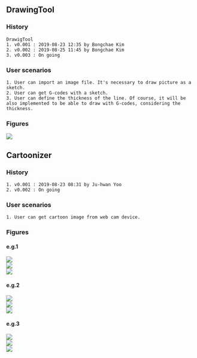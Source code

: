 ## DrawingTool
  ### History
    DrawigTool
    1. v0.001 : 2019-08-23 12:35 by Bongchae Kim
    2. v0.002 : 2019-08-25 11:45 by Bongchae Kim
    3. v0.003 : On going

  ### User scenarios
    1. User can import an image file. It's necessary to draw picture as a sketch.
    2. User can get G-codes with a sketch.
    3. User can define the thickness of the line. Of course, it will be also implemented to be able to draw with G-codes, considering the thickness.

  ### Figures
<img src="https://github.com/electop/AI_Driven_Robot_Development/blob/master/drawingTool/images/Screenshot%20from%202019-08-27%2003-17-05.png"><br>

## Cartoonizer
  ### History
    1. v0.001 : 2019-08-23 08:31 by Ju-hwan Yoo
    2. v0.002 : On going

  ### User scenarios
    1. User can get cartoon image from web cam device.

  ### Figures
  #### e.g.1
<img src="https://github.com/electop/AI_Driven_Robot_Development/blob/master/drawingTool/images/img_example.jpg"><br>
<img src="https://github.com/electop/AI_Driven_Robot_Development/blob/master/drawingTool/images/Screenshot%20from%202019-09-01%2009-03-38.png"><br>
<img src="https://github.com/electop/AI_Driven_Robot_Development/blob/master/drawingTool/images/Screenshot%20from%202019-09-01%2009-03-29.png"><br>
  #### e.g.2
<img src="https://github.com/electop/AI_Driven_Robot_Development/blob/master/drawingTool/images/screen_capture.jpg"><br>
<img src="https://github.com/electop/AI_Driven_Robot_Development/blob/master/drawingTool/images/screen_capture_cartoonized_mask_2019-09-01%2010:24:24.272818.jpg"><br>
<img src="https://github.com/electop/AI_Driven_Robot_Development/blob/master/drawingTool/images/screen_capture_cartoonized_2019-09-01%2010:24:24.272818.jpg"><br>
  #### e.g.3
<img src="https://github.com/electop/AI_Driven_Robot_Development/blob/master/drawingTool/images/screen_capture.jpg"><br>
<img src="https://github.com/electop/AI_Driven_Robot_Development/blob/master/drawingTool/images/Screenshot%20from%202019-09-02%2008-02-05.png"><br>
<img src="https://github.com/electop/AI_Driven_Robot_Development/blob/master/drawingTool/images/Screenshot%20from%202019-09-02%2008-01-49.png"><br>
